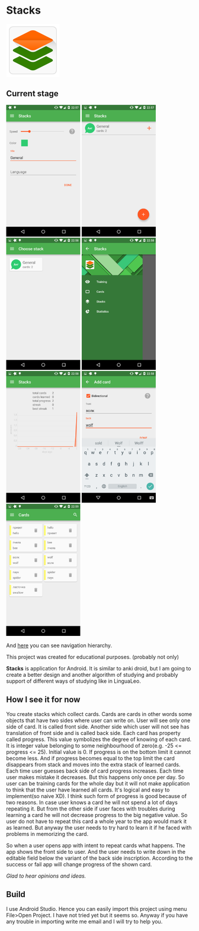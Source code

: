 # Stacks

![logo](./app/src/main/res/mipmap-xxhdpi/ic_launcher.png)

Current stage
---

<img src="./screenshots/1.png" width="200">
<img src="./screenshots/2.png" width="200">
<img src="./screenshots/3.png" width="200">
<img src="./screenshots/4.png" width="200">
<img src="./screenshots/5.png" width="200">
<img src="./screenshots/6.png" width="200">
<img src="./screenshots/7.png" width="200">

And <a href="./activity_navigation_hierarchy.png">here</a> you can see navigation hierarchy.

This project was created for educational purposes. (probably not only)

**Stacks** is application for Android. It is similar to anki droid, but I am going to
create a better design and another algorithm of studying and probably support of different ways of
studying like in LinguaLeo.

How I see it for now
---

You create stacks which collect cards. Cards are cards in other words  some objects that
have two sides where user can write on. User will see only one side of card. It is called front
side. Another side which user will not see has translation of front side and is called back side.
Each card has property called progress. This value symbolizes the degree of knowing of each card.
It is integer value belonging to some neighbourhood of zero(e.g. -25 <= progress <= 25). Initial
value is 0. If progress is on the bottom limit it cannot become less. And if progress becomes equal
to the top limit the card disappears from stack and moves into the extra stack of learned
cards. Each time user guesses back side of card progress increases. Each time user makes mistake
it decreases. But this happens only once per day. So user can be training cards for the whole day
but it will not make application to think that the user have learned all cards. It's logical and
easy to implement(so naive XD). I think such form of progress is good because of two reasons. In
case user knows a card he will not spend a lot of days repeating it. But from the other side if
user faces with troubles during learning a card he will not decrease progress to the big negative
value. So user do not have to repeat this card a whole year to the app would mark it as learned.
But anyway the user needs to try hard to learn it if he faced with problems in memorizing the card.

So when a user opens app with intent to repeat cards what happens. The app shows the front side to
user. And the user needs to write down in the editable field below the variant of the back side
inscription. According to the success or fail app will change progress of the shown card.

*Glad to hear opinions and ideas.*


Build
---

I use Android Studio. Hence you can easily import this project using menu File>Open Project. I have
not tried yet but it seems so. Anyway if you have any trouble in importing write me email and I will
try to help you.
